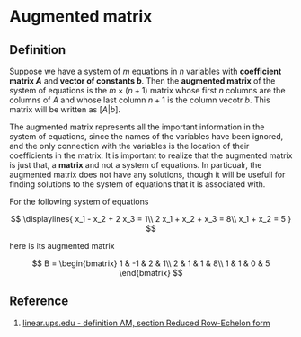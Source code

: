 # Augmented matrix

## Definition

Suppose we have a system of $m$ equations in $n$ variables with **coefficient matrix $A$** and **vector of constants $b$**. Then the **augmented matrix** of the system of equations is the $m \times (n + 1)$ matrix whose first $n$ columns are the columns of $A$ and whose last column $n + 1$ is the column vecotr $b$. This matrix will be written as $[A | b]$.

The augmented matrix represents all the important information in the system of equations, since the names of the variables have been ignored, and the only connection with the variables is the location of their coefficients in the matrix. It is important to realize that the augmented matrix is just that, a **matrix** and not a system of equations. In particualr, the augmented matrix does not have any solutions, though it will be usefull for finding solutions to the system of equations that it is associated with.

For the following system of equations

$$
\displaylines{
x_1 - x_2 + 2 x_3 = 1\\
2 x_1 + x_2 + x_3 = 8\\
x_1 + x_2 = 5
}
$$

here is its augmented matrix

$$
B =
\begin{bmatrix}
    1 & -1 & 2 & 1\\
    2 & 1 & 1 & 8\\
    1 & 1 & 0 & 5
\end{bmatrix}
$$

## Reference

1. [linear.ups.edu - definition AM, section Reduced Row-Echelon form](http://linear.ups.edu/html/section-RREF.html)